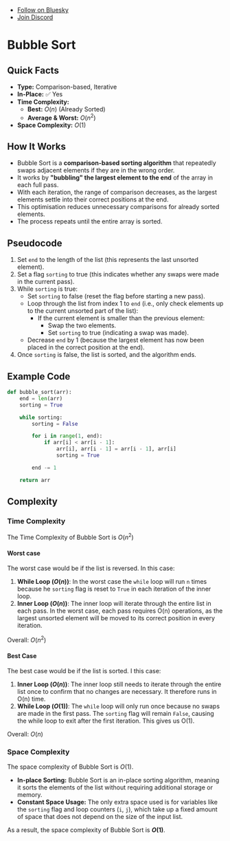 - [Follow on Bluesky](https://bsky.app/profile/leonlonsdale.dev)
- [Join Discord](https://discord.gg/dhrdFh98UA)

# Bubble Sort

## Quick Facts

- **Type:** Comparison-based, Iterative
- **In-Place:** ✅ Yes
- **Time Complexity:**
  - **Best:** $O(n)$ (Already Sorted)
  - **Average & Worst:** $O(n^2)$
- **Space Complexity:** $O(1)$

## How It Works

- Bubble Sort is a **comparison-based sorting algorithm** that repeatedly swaps adjacent elements if they are in the wrong order.
- It works by **"bubbling" the largest element to the end** of the array in each full pass.
- With each iteration, the range of comparison decreases, as the largest elements settle into their correct positions at the end.
- This optimisation reduces unnecessary comparisons for already sorted elements.
- The process repeats until the entire array is sorted.

## Pseudocode

1. Set `end` to the length of the list (this represents the last unsorted element).
2. Set a flag `sorting` to true (this indicates whether any swaps were made in the current pass).
3. While `sorting` is true:
   - Set `sorting` to false (reset the flag before starting a new pass).
   - Loop through the list from index 1 to `end` (i.e., only check elements up to the current unsorted part of the list):
     - If the current element is smaller than the previous element:
       - Swap the two elements.
       - Set `sorting` to true (indicating a swap was made).
   - Decrease `end` by 1 (because the largest element has now been placed in the correct position at the end).
4. Once `sorting` is false, the list is sorted, and the algorithm ends.

## Example Code

```python
def bubble_sort(arr):
	end = len(arr)
	sorting = True

	while sorting:
		sorting = False

		for i in range(1, end):
			if arr[i] < arr[i - 1]:
				arr[i], arr[i - 1] = arr[i - 1], arr[i]
				sorting = True

		end -= 1

	return arr

```

## Complexity

### Time Complexity

The Time Complexity of Bubble Sort is $O(n^2)$

#### Worst case

The worst case would be if the list is reversed. In this case:

1. **While Loop ($O(n)$)**: In the worst case the `while` loop will run `n` times because he `sorting` flag is reset to `True` in each iteration of the inner loop.
2. **Inner Loop ($O(n)$)**: The inner loop will iterate through the entire list in each pass. In the worst case, each pass requires O(n) operations, as the largest unsorted element will be moved to its correct position in every iteration.

Overall: $O(n^2)$

#### Best Case

The best case would be if the list is sorted. I this case:

1. **Inner Loop ($O(n)$)**: The inner loop still needs to iterate through the entire list once to confirm that no changes are necessary. It therefore runs in O(n) time.
2. **While Loop ($O(1)$)**: The `while` loop will only run once because no swaps are made in the first pass. The `sorting` flag will remain `False`, causing the while loop to exit after the first iteration. This gives us O(1).

Overall: $O(n)$

### Space Complexity

The space complexity of Bubble Sort is $O(1)$.

- **In-place Sorting:** Bubble Sort is an in-place sorting algorithm, meaning it sorts the elements of the list without requiring additional storage or memory.
- **Constant Space Usage:** The only extra space used is for variables like the `sorting` flag and loop counters (`i`, `j`), which take up a fixed amount of space that does not depend on the size of the input list.

As a result, the space complexity of Bubble Sort is **$O(1)$**.
